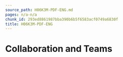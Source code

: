 ```yaml
---
source_path: H06K3M-PDF-ENG.md
pages: n/a-n/a
chunk_id: 293ed8861987bba390b6b5f6583acf0749a6830f
title: H06K3M-PDF-ENG
---
```

# Collaboration and Teams
